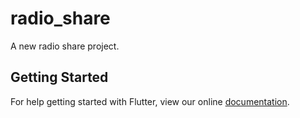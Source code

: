# radio_share

A new radio share project.

## Getting Started

For help getting started with Flutter, view our online
[documentation](https://flutter.io/).
